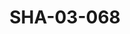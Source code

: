 ---
pid: SHA-03-068
title: SHA-03-068
language: en
collection: Sharhabil Ahmed
original_label: 
rights: Sharhabil Ahmed
location_of_original: Sharhabil Ahmed
photographer_or_studio: 
scanned_from: photograph 7.4 by 10.4
_date: '1965'
location: Tunisia
description: Syrian and Sudanese bands for festival in the hotel
additional_notes: 
permission_display: 'yes'
on_server: 'no'
on_website: 'no'
permalink: "/archive/en/sha-03-068.html"
layout: photo-page
---